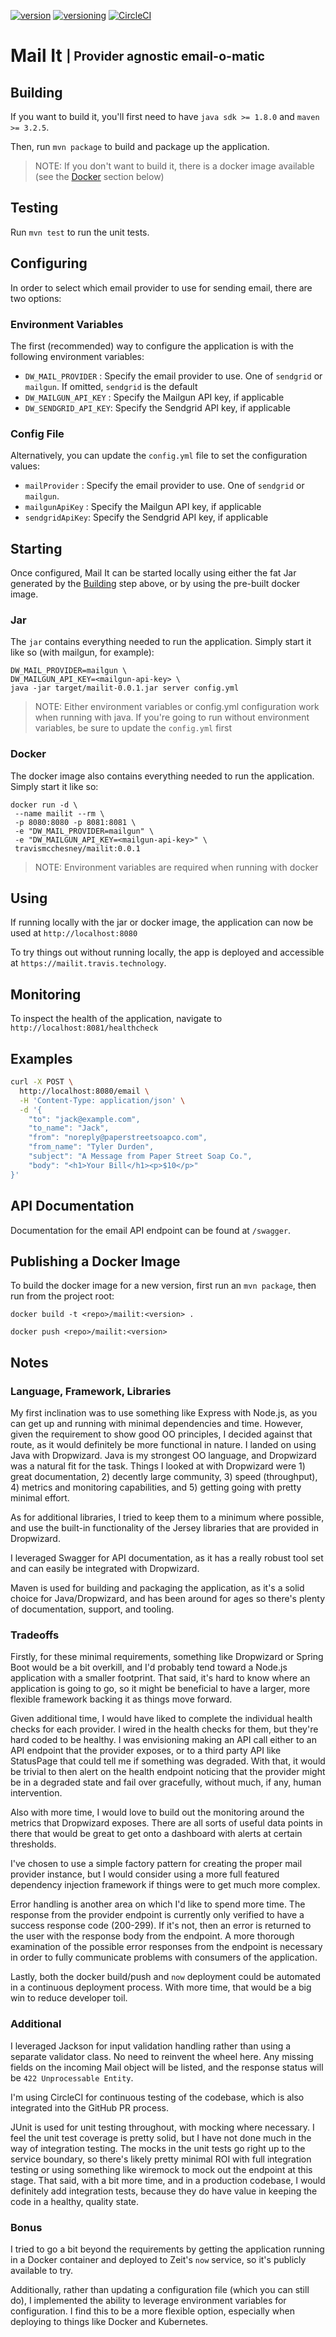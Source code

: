 [![version](http://img.shields.io/badge/version-v0.0.1-blue.svg)](#)
[![versioning](http://img.shields.io/badge/versioning-semver-blue.svg)](http://semver.org/)
[![CircleCI](https://circleci.com/gh/travismcchesney/mail-it.svg?style=shield)](https://circleci.com/gh/travismcchesney/mail-it)

# Mail It <sub><sup>| Provider agnostic email-o-matic</sup></sub>

## Building

If you want to build it, you'll first need to have `java sdk >= 1.8.0` and `maven >= 3.2.5`.

Then, run `mvn package` to build and package up the application.

> NOTE: If you don't want to build it, there is a docker image available (see the [Docker](#docker) section below)

## Testing

Run `mvn test` to run the unit tests.

## Configuring

In order to select which email provider to use for sending email, there are two options:

### Environment Variables

The first (recommended) way to configure the application is with the following environment variables:
* `DW_MAIL_PROVIDER`   : Specify the email provider to use. One of `sendgrid` or `mailgun`. If omitted, `sendgrid` is
 the default
* `DW_MAILGUN_API_KEY` : Specify the Mailgun API key, if applicable
* `DW_SENDGRID_API_KEY`: Specify the Sendgrid API key, if applicable

### Config File

Alternatively, you can update the `config.yml` file to set the configuration values:
* `mailProvider`  : Specify the email provider to use. One of `sendgrid` or `mailgun`.
* `mailgunApiKey` : Specify the Mailgun API key, if applicable
* `sendgridApiKey`: Specify the Sendgrid API key, if applicable

## Starting

Once configured, Mail It can be started locally using either the fat Jar generated by the [Building](#Building) step
above, or by using the pre-built docker image.

### Jar

The `jar` contains everything needed to run the application. Simply start it like so (with mailgun, for example):

```
DW_MAIL_PROVIDER=mailgun \
DW_MAILGUN_API_KEY=<mailgun-api-key> \
java -jar target/mailit-0.0.1.jar server config.yml
```

> NOTE: Either environment variables or config.yml configuration work when running with java. If you're going to run
> without environment variables, be sure to update the `config.yml` first

### Docker

The docker image also contains everything needed to run the application. Simply start it like so:

```
docker run -d \
 --name mailit --rm \
 -p 8080:8080 -p 8081:8081 \
 -e "DW_MAIL_PROVIDER=mailgun" \
 -e "DW_MAILGUN_API_KEY=<mailgun-api-key>" \
 travismcchesney/mailit:0.0.1
```

> NOTE: Environment variables are required when running with docker

## Using

If running locally with the jar or docker image, the application can now be used at `http://localhost:8080`

To try things out without running locally, the app is deployed and accessible at `https://mailit.travis.technology`.

## Monitoring

To inspect the health of the application, navigate to `http://localhost:8081/healthcheck`

## Examples

```bash
curl -X POST \
  http://localhost:8080/email \
  -H 'Content-Type: application/json' \
  -d '{
	"to": "jack@example.com",
	"to_name": "Jack",
	"from": "noreply@paperstreetsoapco.com",
	"from_name": "Tyler Durden",
	"subject": "A Message from Paper Street Soap Co.",
	"body": "<h1>Your Bill</h1><p>$10</p>"
}'
```

## API Documentation

Documentation for the email API endpoint can be found at `/swagger`.

## Publishing a Docker Image

To build the docker image for a new version, first run an `mvn package`, then run from the project root:

`docker build -t <repo>/mailit:<version> .`

`docker push <repo>/mailit:<version>`

## Notes

### Language, Framework, Libraries

My first inclination was to use something like Express with Node.js, as you can get up and running with minimal
dependencies and time. However, given the requirement to show good OO principles, I decided against that route, as it
 would definitely be more functional in nature.
I landed on using Java with Dropwizard. Java is my strongest OO language, and Dropwizard was a natural fit for the task.
Things I looked at with Dropwizard were 1) great documentation, 2) decently large community, 3)
speed (throughput), 4) metrics and monitoring capabilities, and 5) getting going with pretty minimal effort.

As for additional libraries, I tried to keep them to a minimum where possible, and use the built-in functionality of
the Jersey libraries that are provided in Dropwizard.

I leveraged Swagger for API documentation, as it has a really robust tool set and can easily be integrated with
Dropwizard.

Maven is used for building and packaging the application, as it's a solid choice for Java/Dropwizard, and has been
around for ages so there's plenty of documentation, support, and tooling.

### Tradeoffs

Firstly, for these minimal requirements, something like Dropwizard or Spring Boot would be a bit overkill, and I'd
probably tend toward a Node.js application with a smaller footprint. That said, it's hard to know where an
application is going to go, so it might be beneficial to have a larger, more flexible framework backing it as things
move forward.

Given additional time, I would have liked to complete the individual health checks for each provider. I wired in the
health checks for them, but they're hard coded to be healthy. I was envisioning making an API call either to an API
endpoint that the provider exposes, or to a third party API like StatusPage that could tell me if something was
degraded. With that, it would be trivial to then alert on the health endpoint noticing that the provider might be in
a degraded state and fail over gracefully, without much, if any, human intervention.

Also with more time, I would love to build out the monitoring around the metrics that Dropwizard exposes. There are
all sorts of useful data points in there that would be great to get onto a dashboard with alerts at certain thresholds.

I've chosen to use a simple factory pattern for creating the proper mail provider instance, but I would consider
using a more full featured dependency injection framework if things were to get much more complex.

Error handling is another area on which I'd like to spend more time. The response from the provider endpoint is
currently only verified to have a success response code (200-299). If it's not, then an error is returned to the user
with the response body from the endpoint. A more thorough examination of the possible error responses from the endpoint
is necessary in order to fully communicate problems with consumers of the application.

Lastly, both the docker build/push and `now` deployment could be automated in a continuous deployment process. With
more time, that would be a big win to reduce developer toil.

### Additional

I leveraged Jackson for input validation handling rather than using a separate validator class. No need to reinvent the
wheel here. Any missing fields on the incoming Mail object will be listed, and the response status will be `422
Unprocessable Entity`.

I'm using CircleCI for continuous testing of the codebase, which is also integrated into the GitHub PR process.

JUnit is used for unit testing throughout, with mocking where necessary. I feel the unit test coverage is pretty solid,
but I have not done much in the way of integration testing. The mocks in the unit tests go right up to the service
boundary, so there's likely pretty minimal ROI with full integration testing or using something like wiremock to mock
out the endpoint at this stage. That said, with a bit more time, and in a production codebase, I would definitely add
integration tests, because they do have value in keeping the code in a healthy, quality state.

### Bonus

I tried to go a bit beyond the requirements by getting the application running in a Docker container and deployed to
Zeit's `now` service, so it's publicly available to try.

Additionally, rather than updating a configuration file (which you can still do), I implemented the ability to leverage
environment variables for configuration. I find this to be a more flexible option, especially when deploying to things
like Docker and Kubernetes.
